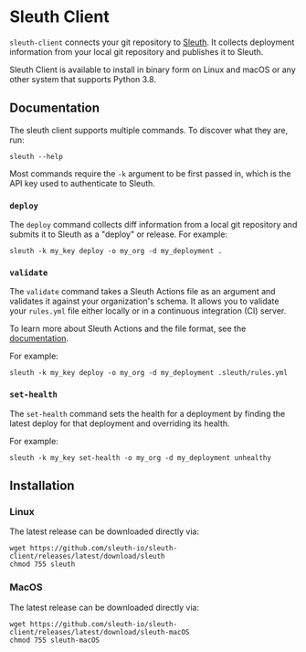 # Sleuth Client

`sleuth-client` connects your git repository to [Sleuth](https://sleuth.io). It collects deployment information 
from your local git repository and publishes it to Sleuth.

Sleuth Client is available to install in binary form on Linux and macOS or any other 
system that supports Python 3.8.

## Documentation

The sleuth client supports multiple commands. To discover what they are, run:

```
sleuth --help
```

Most commands require the `-k` argument to be first passed in, which is the API key used to authenticate to Sleuth.

### `deploy`

The `deploy` command collects diff information from a local git repository and submits it to Sleuth
as a "deploy" or release. For example:

```
sleuth -k my_key deploy -o my_org -d my_deployment .
```

### `validate`

The `validate` command takes a Sleuth Actions file as an argument and validates it against your organization's 
schema. It allows you to validate your `rules.yml` file either locally or in a continuous integration (CI) server.

To learn more about Sleuth Actions and the file format, see the [documentation](https://help.sleuth.io/actions).

For example:

```
sleuth -k my_key deploy -o my_org -d my_deployment .sleuth/rules.yml
```

### `set-health`

The `set-health` command sets the health for a deployment by finding the latest deploy for that deployment and 
overriding its health.

For example:

```
sleuth -k my_key set-health -o my_org -d my_deployment unhealthy
```

## Installation

### Linux

The latest release can be downloaded directly via:

```
wget https://github.com/sleuth-io/sleuth-client/releases/latest/download/sleuth
chmod 755 sleuth
```

### MacOS

The latest release can be downloaded directly via:

```
wget https://github.com/sleuth-io/sleuth-client/releases/latest/download/sleuth-macOS
chmod 755 sleuth-macOS
```


